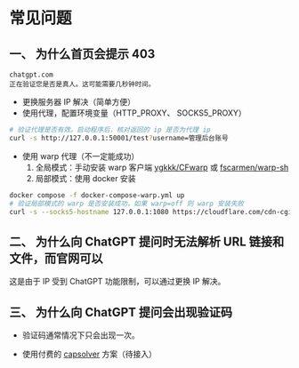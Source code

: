 # 常见问题

## 一、 为什么首页会提示 403

```
chatgpt.com
正在验证您是否是真人。这可能需要几秒钟时间。
```

- 更换服务器 IP 解决（简单方便）
- 使用代理，配置环境变量（HTTP_PROXY、 SOCKS5_PROXY）

```bash
# 验证代理是否有效。启动程序后，核对返回的 ip 是否为代理 ip
curl -s http://127.0.0.1:50001/test?username=管理后台账号
```

- 使用 warp 代理（不一定能成功）
  1. 全局模式：手动安装 warp 客户端
     [ygkkk/CFwarp](https://gitlab.com/rwkgyg/CFwarp) 或 [fscarmen/warp-sh](https://github.com/fscarmen/warp-sh)
  2. 局部模式：使用 docker 安装

```bash
docker compose -f docker-compose-warp.yml up
# 验证局部模式的 warp 是否安装成功，如果 warp=off 则 warp 安装失败
curl -s --socks5-hostname 127.0.0.1:1080 https://cloudflare.com/cdn-cgi/trace |grep warp

```

## 二、 为什么向 ChatGPT 提问时无法解析 URL 链接和文件，而官网可以

这是由于 IP 受到 ChatGPT 功能限制，可以通过更换 IP 解决。

## 三、 为什么向 ChatGPT 提问会出现验证码

- 验证码通常情况下只会出现一次。

- 使用付费的 [capsolver](https://dashboard.capsolver.com/passport/register?inviteCode=GT8NyMFVF0bG) 方案（待接入）
